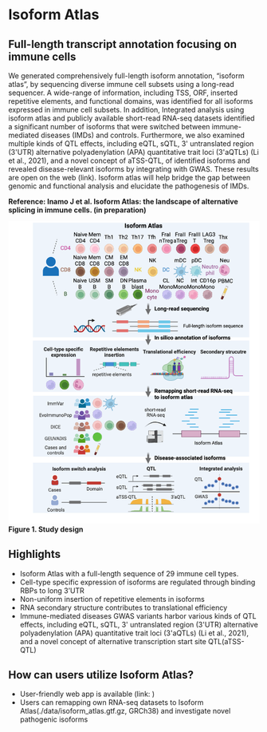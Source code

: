 # Isoform Atlas
## Full-length transcript annotation focusing on immune cells
We generated comprehensively full-length isoform annotation, “isoform atlas”, by sequencing diverse immune cell subsets using a long-read sequencer. A wide-range of information, including TSS, ORF, inserted repetitive elements, and functional domains, was identified for all isoforms expressed in immune cell subsets. In addition, Integrated analysis using isoform atlas and publicly available short-read RNA-seq datasets identified a significant number of isoforms that were switched between immune-mediated diseases (IMDs) and controls. Furthermore, we also examined multiple kinds of QTL effects, including eQTL, sQTL, 3' untranslated region (3'UTR) alternative polyadenylation (APA) quantitative trait loci (3'aQTLs) (Li et al., 2021), and a novel concept of aTSS-QTL, of identified isoforms and revealed disease-relevant isoforms by integrating with GWAS. These results are open on the web (link). Isoform atlas will help bridge the gap between genomic and functional analysis and elucidate the pathogenesis of IMDs.

**Reference: Inamo J et al. Isoform Atlas: the landscape of alternative splicing in immune cells. (in preparation)**

![image](./images/project_image.png)
**Figure 1. Study design**


## Highlights
- Isoform Atlas with a full-length sequence of 29 immune cell types.
- Cell-type specific expression of isoforms are regulated through binding RBPs to long 3’UTR
- Non-uniform insertion of repetitive elements in isoforms
- RNA secondary structure contributes to translational efficiency 
- Immune-mediated diseases GWAS variants harbor various kinds of QTL effects, including eQTL, sQTL, 3' untranslated region (3'UTR) alternative polyadenylation (APA) quantitative trait loci (3'aQTLs) (Li et al., 2021), and a novel concept of alternative transcription start site QTL(aTSS-QTL)

## How can users utilize Isoform Atlas?
- User-friendly web app is available (link: )
- Users can remapping own RNA-seq datasets to Isoform Atlas(./data/isoform_atlas.gtf.gz, GRCh38) and investigate novel pathogenic isoforms
